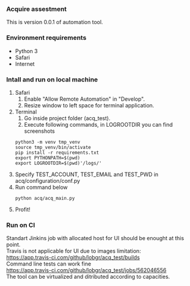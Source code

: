 ### Acquire assestment
This is version 0.0.1 of automation tool.

### Environment requirements
* Python 3
* Safari
* Internet

### Intall and run on local machine
1. Safari
   1. Enable "Allow Remote Automation" in "Develop".
   2. Resize window to left space for terminal application.
2. Terminal
   1. Go inside project folder (acq_test).
   2. Execute following commands, in LOGROOTDIR you can find screenshots
    ```
    python3 -m venv tmp_venv
    source tmp_venv/bin/activate
    pip install -r requirements.txt
    export PYTHONPATH=$(pwd)
    export LOGROOTDIR=$(pwd)'/logs/'
    ```
3. Specify TEST_ACCOUNT, TEST_EMAIL and TEST_PWD in acq/configuration/conf.py
4. Run command below
    ```
   python acq/acq_main.py
    ```
5. Profit!

### Run on CI
Standart Jinkins job with allocated host for UI should be enought at this point.<br> 
Travis is not applicable for UI due to images limitation:<br>
https://app.travis-ci.com/github/lobgr/acq_test/builds <br>
Command line tests can work fine<br>
https://app.travis-ci.com/github/lobgr/acq_test/jobs/562046556 <br>
The tool can be virtualized and ditributed according to capacities.
